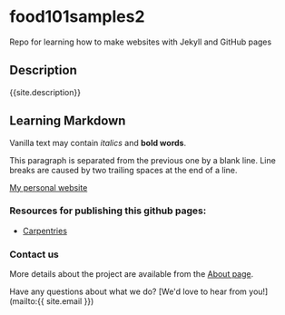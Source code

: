 # food101samples2
Repo for learning how to make websites with Jekyll and GitHub pages

## Description
{{site.description}}

## Learning Markdown

Vanilla text may contain *italics* and **bold words**.

This paragraph is separated from the previous one by a blank line.
Line breaks
are caused by two trailing spaces at the end of a line.

[My personal website](https://vionwinnie.github.io/)

### Resources for publishing this github pages:
- [Carpentries](https://carpentries-incubator.github.io/jekyll-pages-novice/github-pages/index.html)

### Contact us
More details about the project are available from the [About page](about).

Have any questions about what we do? [We'd love to hear from you!](mailto:{{ site.email }})
